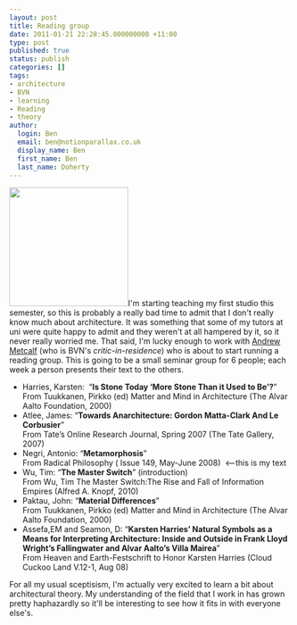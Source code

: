 ```yaml
---
layout: post
title: Reading group
date: 2011-01-21 22:28:45.000000000 +11:00
type: post
published: true
status: publish
categories: []
tags:
- architecture
- BVN
- learning
- Reading
- theory
author:
  login: Ben
  email: ben@notionparallax.co.uk
  display_name: Ben
  first_name: Ben
  last_name: Doherty
---
```

<p><a href="http://www.notionparallax.co.uk/wordpress/wp-content/uploads/2011/01/Andrew-Metcalf_013.jpg"><img class="alignright size-full wp-image-506" title="Andrew Metcalf_013" src="{{ site.baseurl }}/assets/Andrew-Metcalf_013.jpg" alt="" width="213" height="213" /></a>I'm starting teaching my first studio this semester, so this is probably a really bad time to admit that I don't really know much about architecture. It was something that some of my tutors at uni were quite happy to admit and they weren't at all hampered by it, so it never really worried me. That said, I'm lucky enough to work with <a title="This is andrew's new blog" href="http://formandwords.com/">Andrew Metcalf</a> (who is BVN's <em>critic-in-residence</em>) who is about to start running a reading group. This is going to be a small seminar group for 6 people; each week a person presents their text to the others.</p>
<ul>
<li>Harries, Karsten:  “<strong>Is Stone Today ‘More Stone Than it Used to Be’?</strong>”<br />
From Tuukkanen, Pirkko (ed) Matter and Mind in Architecture (The Alvar Aalto Foundation, 2000)</li>
<li>Atlee, James: “<strong>Towards Anarchitecture: Gordon Matta-Clark And Le Corbusier</strong>”<br />
From Tate’s Online Research Journal, Spring 2007 (The Tate Gallery, 2007)</li>
<li> Negri, Antonio: “<strong>Metamorphosis</strong>”<br />
From Radical Philosophy ( Issue 149, May-June 2008)  &lt;--this is my text</li>
<li>Wu, Tim: “<strong>The Master Switch</strong>” (introduction)<br />
From Wu, Tim The Master Switch:The Rise and Fall of Information Empires (Alfred A. Knopf, 2010)</li>
<li> Paktau, John: “<strong>Material Differences</strong>”<br />
From Tuukkanen, Pirkko (ed) Matter and Mind in Architecture (The Alvar Aalto Foundation, 2000)</li>
<li>Assefa,EM and Seamon, D: “<strong>Karsten Harries’ Natural Symbols as a Means for Interpreting Architecture: Inside and Outside in Frank Lloyd Wright’s 			Fallingwater and Alvar Aalto’s Villa Mairea</strong>”<br />
From Heaven and Earth-Festschrift to Honor Karsten Harries (Cloud Cuckoo Land V.12-1, Aug 08)</li>
</ul>
<p>For all my usual sceptisism, I'm actually very excited to learn a bit about architectural theory. My understanding of the field that I work in has grown pretty haphazardly so it'll be interesting to see how it fits in with everyone else's.</p>
